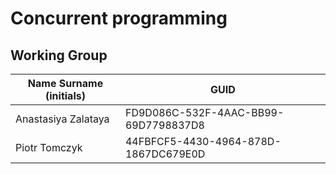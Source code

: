 # Concurrent programming

## Working Group

| Name Surname (initials) | GUID                                 |
| ----------------------- | ------------------------------------ |
| Anastasiya Zalataya     | FD9D086C-532F-4AAC-BB99-69D7798837D8 |
| Piotr Tomczyk           | 44FBFCF5-4430-4964-878D-1867DC679E0D |
